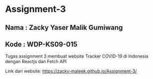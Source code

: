 # Assignment-3
## Nama : Zacky Yaser Malik Gumiwang 
## Kode : WDP-KS09-015
Tugas assignment 3 membuat website Tracker COVID-19 di Indonesia dengan Reactjs dan Fetch API

Link dari website:
https://zacky-maleek.github.io/Assignment-3/



